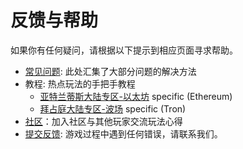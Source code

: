 # 反馈与帮助

如果你有任何疑问，请根据以下提示到相应页面寻求帮助。

* [常见问题](faq/): 此处汇集了大部分问题的解决方法
* 教程: 热点玩法的手把手教程
  * [亚特兰蒂斯大陆专区-以太坊](../tutorials/atlantis-ethereum/) specific \(Ethereum\)
  * [拜占庭大陆专区-波场](../tutorials/byzantine-tron/) specific \(Tron\)
* [社区](community.md)：加入社区与其他玩家交流玩法心得
* [提交反馈](https://evolutionland.zendesk.com/): 游戏过程中遇到任何错误，请联系我们。

